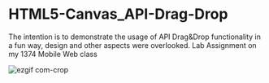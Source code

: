 # HTML5-Canvas_API-Drag-Drop
 The intention is to demonstrate the usage of API Drag&amp;Drop functionality in a fun way, design and other aspects were overlooked. Lab Assignment on my 1374 Mobile Web class


![ezgif com-crop](https://user-images.githubusercontent.com/33585326/46019499-cad4a000-c0a1-11e8-85ef-72e827cb061e.gif)
